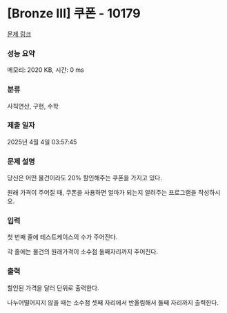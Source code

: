 # [Bronze III] 쿠폰 - 10179 

[문제 링크](https://www.acmicpc.net/problem/10179) 

### 성능 요약

메모리: 2020 KB, 시간: 0 ms

### 분류

사칙연산, 구현, 수학

### 제출 일자

2025년 4월 4일 03:57:45

### 문제 설명

<p>당신은 어떤 물건이라도 20% 할인해주는 쿠폰을 가지고 있다.</p>

<p>원래 가격이 주어질 때, 쿠폰을 사용하면 얼마가 되는지 알려주는 프로그램을 작성하시오.</p>

### 입력 

 <p>첫 번째 줄에 테스트케이스의 수가 주어진다.</p>

<p>각 줄에는 물건의 원래가격이 소수점 둘째자리까지 주어진다.</p>

### 출력 

 <p>할인된 가격을 달러 단위로 출력한다.</p>

<p>나누어떨어지지 않을 때는 소수점 셋째 자리에서 반올림해서 둘째 자리까지 출력한다.</p>

